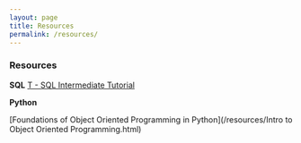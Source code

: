```yaml
---
layout: page
title: Resources
permalink: /resources/
---
```


### Resources

**SQL**
[T - SQL Intermediate Tutorial](/resources/IntermediateSQLserver-2.html)

**Python**

[Foundations of Object Oriented Programming in Python](/resources/Intro to Object Oriented Programming.html)
